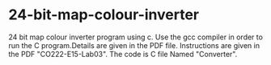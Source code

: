 # 24-bit-map-colour-inverter
24 bit map colour inverter program using c. Use the gcc compiler in order to run the C program.Details are given in the PDF file.
Instructions are given in the PDF "CO222-E15-Lab03".
The code is C file Named "Converter".
